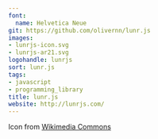 ```yaml
---
font:
  name: Helvetica Neue
git: https://github.com/olivernn/lunr.js
images:
- lunrjs-icon.svg
- lunrjs-ar21.svg
logohandle: lunrjs
sort: lunr.js
tags:
- javascript
- programming_library
title: lunr.js
website: http://lunrjs.com/
---
```


Icon from [Wikimedia Commons](https://commons.wikimedia.org/wiki/File:Waxing_crescent_moon_symbol.svg)
